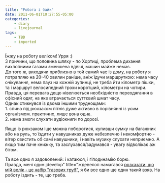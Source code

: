 ```yaml
---
title: "Робота і байк"
date: 2011-06-01T10:27:55-05:00
categories:
    - diary
    - livejournal
tags:
    - TBD
    - imported
---
```


Їжжу на роботу веліком! Урря :)  
З причини, що половина шляху - по Хортиці, проблема дихання вихлопними газами зменшена вдвічі, машин майже немає.  
До того ж, виходячи приблизно в той самий час із дому, на роботу я потрапляю на 20-40 хвилин раніше, аніж їдучи маршруткою: нема часу очікування, нема пауз на кожній зупинці, не треба йти кілометр пішки, та і маршрут велосипедний трохи коротший, кілометри на чотири. Правда, ця перевага дещо нівелюється необхідністю переодягання в офісний одяг, на яке втрачається суттєвий шмат часу.  
Однак стикнувся із двома іншими труднощами:  
1\. спина під рюкзаком пітніє дуже активно в порівнянні із усим організмом. практично, лише вона одна.  
2\. нема змоги слухати аудіокниги по дорозі.  
  
Якщо із рюкзаком іще можна поборотися, купивши сумку на багажник або на руль, то їздити у навушниках дуже небезпечно і некомфортно - вітер свистить об самі навушники, і навіть музику слухати неприємно. А якщо тим паче книжку, та заслухався/задумався - увагу відволікає аж бігом.  
  
Та все одно я задоволений: і катаюся, і гіподинамію борю.  
Правда, мені один jdevelop" title="ждевелоп намагався [розказати, що мій велік - це набір "газових труб",](http://zaporozhye.livejournal.com/523012.html) я би все одно ще один такий взяв. На роботу іздить - те, що треба.